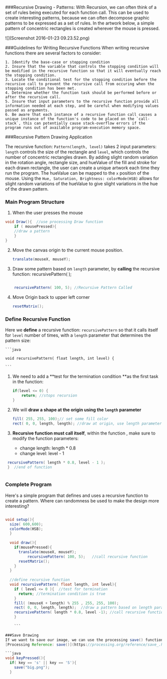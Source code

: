 ###Recursive Drawing - Patterns:
With Recursion, we can often think of a set of rules being executed for each function call. This can be used to create interesting patterns, because we can often decompose graphic patterns to be expressed as a set of rules.  In the artwork below, a simple pattern of concentric rectangles is created wherever the mouse is pressed. 

![](Screenshot 2016-01-23 09.23.52.png)

###Guidelines for Writing Recursive Functions
When writing recursive functions there are several factors to consider:

    1. Identify the base-case or stopping condition
    2. Insure that the variable that controls the stopping condition will be modified in the recursive function so that it will eventually reach the stopping condition.
    3. Locate the conditional test for the stopping condition before the recursive call to prevent the recursive call from occuring when the stopping condition has been met.
    4. Determine whether the function task should be performed before or after the recursive call. 
    5. Insure that input parameters to the recursive function provide all information needed at each step, and be careful when modifying values passed as arguments. 
    6. Be aware that each instance of a recursive function call causes a unique instance of the function's code to be placed on the `call-stack`, this can potentially cause stack-overflow errors if the program runs out of available program-execution memory space.
    
    

###Recursive Pattern Drawing Application 

The recursive function: `Pattern(length, level)` takes 2 input parameters: `length` controls the size of the rectangle and `level`, which controls the number of concentric rectangles drawn.  By adding slight random variation in the rotation angle, rectangle size, and hueValue of the fill and stroke for each drawn rectangle, the user can create a unique artwork each time they run the program.  The hueValue can be mapped to the `x` position of the mouse.  Using the `Hue, Saturation, Brightness: colorMode(HSB)` allows for slight random variations of the hueValue to give slight variations in the hue of the drawn pattern.  

### Main Program Structure

1. When the user presses the mouse

```java
void Draw(){  //use processing Draw function
    if ( mousePressed){
    //draw a pattern 
    }
}
```

2. Move the canvas origin to the current mouse position. 
  
    ```java
    translate(mouseX, mouseY);
     ```

3. Draw some pattern based on ``length`` parameter, by **calling** the recursive function: recursivePattern( );
    
```java 
        
    recursivePattern( 100, 5); //Recursive Pattern Called 
```
       
4. Move Origin back to upper left corner
     ```java
    resetMatrix();
    ```

### Define Recursive Function
Here we **define** a recursive function: `recursivePattern` so that it calls itself for `level` number of times, with a `length` parameter that determines the pattern size:

    ```java
        
    void recursivePattern( float length, int level) {
    
    ```
        
1. We need to add a **test for the termination condition **as the first task in the function:     
        
    ```java
    if(level <= 0) { 
        return; //stops recursion
    }
     ```
2.  We will **draw a shape at the origin using the ``length`` parameter**  
        
    ```java
    fill( 255, 255, 100);// set some fill color
    rect( 0, 0, length, length); //draw at origin, use length parameter
    ```
        
3. **Recursive function must call itself**, within the function , make sure to modify the function parameters:             

    -  change length:  length * 0.8  
    -  change level:  level - 1 
    
  ```java
   recursivePattern( length * 0.8, level - 1 );  
   }  //end of function
    
   ``` 
                
                
### Complete Program
Here's a simple program that defines and uses a recursive function to create a pattern.  Where can randomness be used to make the design more interesting?

```java

void setup(){
  size( 600,600);
  colorMode(HSB); 
  }
  
  void draw(){
    if(mousePressed){
      translate(mouseX, mouseY); 
          recursivePattern( 100, 5);   //call recursive function
      resetMatrix();
    }
  }
  
  //define recursive function
  void recursivePattern( float length, int level){
    if ( level <= 0 ){  //test for termination
      return; //termination condition is true
    }
    fill( (mouseX + length) % 255 , 255, 255, 100);  
    rect( 0, 0, length, length);  //draw a pattern based on length parameter
    recursivePattern( length * 0.8, level -1); //call recursive function
    }
    
    ```

###Save Drawing
If we want to save our image, we can use the processing save() function and we can call it whenever we press a certain key, like 's'.  This will save our image to our sketch folder. The file can be saved in a variety of file formats.
[Processing Reference: save()](https://processing.org/reference/save_.html)

```java
void keyPressed(){
  if( key == 's' || key == 'S'){
    save("big.png");
  }
  
  ```
